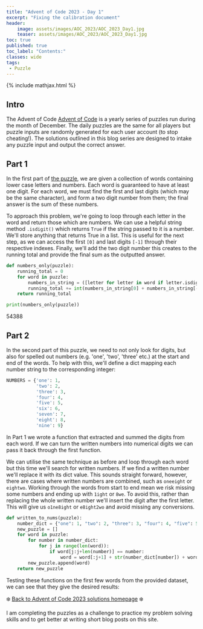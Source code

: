 ```yaml
---
title: "Advent of Code 2023 - Day 1"
excerpt: "Fixing the calibration document"
header:
    image: assets/images/AOC_2023/AOC_2023_Day1.jpg
    teaser: assets/images/AOC_2023/AOC_2023_Day1.jpg
toc: true
published: true
toc_label: "Contents:"
classes: wide
tags:
 - Puzzle
---
```


{% include mathjax.html %}

## Intro
The Advent of Code [Advent of Code](https://adventofcode.com/2023) is a yearly series of puzzles run during the month of December. The daily puzzles are the same for all players but puzzle inputs are randomly generated for each user account (to stop cheating!). The solutions outlined in this blog series are designed to intake any puzzle input and output the correct answer. 

## Part 1

In the first part of [the puzzle](https://adventofcode.com/2023/day/1), we are given a collection of words containing lower case letters and numbers. Each word is guaranteed to have at least one digit. For each word, we must find the first and last digits (which may be the same character), and form a two digit number from them; the final answer is the sum of these numbers.

To approach this problem, we're going to loop through each letter in the word and return those which are numbers. We can use a helpful string method `.isdigit()` which returns `True` if the string passed to it is a number. We'll store anything that returns True in a list. This is useful for the next step, as we can access the first `[0]` and last digits `[-1]` through their respective indexes. Finally, we'll add the two digit number this creates to the running total and provide the final sum as the outputted answer.  

```python
def numbers_only(puzzle):
    running_total = 0
    for word in puzzle:
        numbers_in_string = ([letter for letter in word if letter.isdigit()])
        running_total += int(numbers_in_string[0] + numbers_in_string[-1])
    return running_total

print(numbers_only(puzzle))
```



54388



## Part 2

In the second part of this puzzle, we need to not only look for digits, but also for spelled out numbers (e.g. 'one', 'two', 'three' etc.) at the start and end of the words. To help with this, we'll define a dict mapping each number string to the corresponding integer:

```python
NUMBERS = {'one': 1,
           'two': 2,
           'three': 3,
           'four': 4,
           'five': 5,
           'six': 6,
           'seven': 7,
           'eight': 8,
           'nine': 9}
```

In Part 1 we wrote a function that extracted and summed the digits from each word. If we can turn the written numbers into numerical digits we can pass it back through the first function. 

We can utilise the same technique as before and loop through each word but this time we'll search for written numbers. If we find a written number we'll replace it with its dict value. This sounds straight forward, however, there are cases where written numbers are combined, such as `oneeight` or `eightwo`. Working through the words from start to end mean we risk missing some numbers and ending up with `1ight` or `8we`. To avoid this, rather than replacing the whole written number we'll insert the digit after the first letter. This will give us `o1ne8ight` or `e8ight2wo` and avoid missing any conversions. 

```python
def written_to_nums(puzzle):
    number_dict = {"one": 1, "two": 2, "three": 3, "four": 4, "five": 5, "six": 6, "seven": 7, "eight": 8, "nine": 9}
    new_puzzle = []
    for word in puzzle:
        for number in number_dict:
            for j in range(len(word)):
                if word[j:j+len(number)] == number:
                    word = word[:j+1] + str(number_dict[number]) + word[j+1:]
        new_puzzle.append(word)
    return new_puzzle
```

Testing these functions on the first few words from the provided dataset, we can see that they give the desired results:

❄️ [Back to Advent of Code 2023 solutions homepage](../Advent_of_code_2023) ❄️

 I am completing the puzzles as a challenge to
practice my problem solving skills and to get better at writing short blog posts on this site. 

